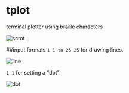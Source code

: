 # tplot
terminal plotter using braille characters

![scrot](https://lyngvaer.no/pub/img/5e34c55913bb4aa9d644d124edd17180.png)

##input formats
`1 1 to 25 25` for drawing lines.

![line](https://lyngvaer.no/pub/img/0cb18cc5470abb09a3226e864d9b18a8.png)

`1 1` for setting a "dot".

![dot](https://lyngvaer.no/pub/img/4c9f4a276646ac1c63b0e3cf09afe847.gif)

